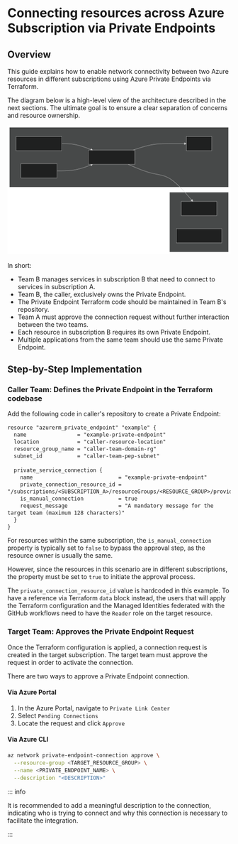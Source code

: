 # Connecting resources across Azure Subscription via Private Endpoints

## Overview

This guide explains how to enable network connectivity between two Azure
resources in different subscriptions using Azure Private Endpoints via
Terraform.

The diagram below is a high-level view of the architecture described in the next
sections. The ultimate goal is to ensure a clear separation of concerns and
resource ownership.

![Private Endpoint Architecture](peps-cross-subscription/architecture.svg)

In short:

- Team B manages services in subscription B that need to connect to services in
  subscription A.
- Team B, the caller, exclusively owns the Private Endpoint.
- The Private Endpoint Terraform code should be maintained in Team B's
  repository.
- Team A must approve the connection request without further interaction between
  the two teams.
- Each resource in subscription B requires its own Private Endpoint.
- Multiple applications from the same team should use the same Private Endpoint.

## Step-by-Step Implementation

### Caller Team: Defines the Private Endpoint in the Terraform codebase

Add the following code in caller's repository to create a Private Endpoint:

```hcl
resource "azurerm_private_endpoint" "example" {
  name                = "example-private-endpoint"
  location            = "caller-resource-location"
  resource_group_name = "caller-team-domain-rg"
  subnet_id           = "caller-team-pep-subnet"

  private_service_connection {
    name                           = "example-private-endpoint"
    private_connection_resource_id = "/subscriptions/<SUBSCRIPTION_A>/resourceGroups/<RESOURCE_GROUP>/providers/Microsoft.DocumentDB/databaseAccounts/<COSMOSDB_ACCOUNT>"
    is_manual_connection           = true
    request_message                = "A mandatory message for the target team (maximum 128 characters)"
  }
}
```

For resources within the same subscription, the `is_manual_connection` property
is typically set to `false` to bypass the approval step, as the resource owner
is usually the same.

However, since the resources in this scenario are in different subscriptions,
the property must be set to `true` to initiate the approval process.

The `private_connection_resource_id` value is hardcoded in this example. To have
a reference via Terraform `data` block instead, the users that will apply the
Terraform configuration and the Managed Identities federated with the GitHub
workflows need to have the `Reader` role on the target resource.

### Target Team: Approves the Private Endpoint Request

Once the Terraform configuration is applied, a connection request is created in
the target subscription. The target team must approve the request in order to
activate the connection.

There are two ways to approve a Private Endpoint connection.

#### Via Azure Portal

1. In the Azure Portal, navigate to `Private Link Center`
2. Select `Pending Connections`
3. Locate the request and click `Approve`

#### Via Azure CLI

```bash
az network private-endpoint-connection approve \
  --resource-group <TARGET_RESOURCE_GROUP> \
  --name <PRIVATE_ENDPOINT_NAME> \
  --description "<DESCRIPTION>"
```

::: info

It is recommended to add a meaningful description to the connection, indicating
who is trying to connect and why this connection is necessary to facilitate the
integration.

:::
